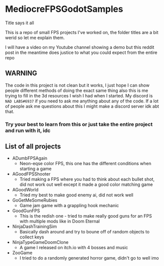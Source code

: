 # MediocreFPSGodotSamples
 Title says it all

This is a repo of small FPS projects I've worked on, the folder titles are a bit werid so let me explain them.

I will have a video on my Youtube channel showing a demo but this reddit post in the meantime does justice to what you could expect from the entire repo

## WARNING 
The code in this project is not clean but it works, I just hope I can show people different methods of doing the exact same thing also this is me trying to fill in the 3d resources I wish I had when I started. My discord is `NAD LABS#6937` if you need to ask me anything about any of the code. If a lot of people ask me questions about this I might make a discord server idk abt that. 

### Try your best to learn from this or just take the entire project and run with it, idc


## List of all projects 

- ADumbFPSAgain
    - Neon-eqse color FPS, this one has the different conditions when starting a game 
- AGoodFPSShooter
    - Tried making a FPS where you had to think about each bullet shot, did not work out well except it made a good color matching game
- AGoodWorld
    - Tried my best to make good enemy ai, did not work well	
- GoGetMeSomeRubies
    - Game jam game with a grappling hook mechanic 
- GoodGunFPS
    - This is the redish one - tried to make really good guns for an FPS with multiple mods like in Doom Eternal
- NinjaDashTrainingSim
    - Basically dash around and try to boune off of random objects to collect keys
- NinjaTypeGameDoomClone
    - A game I released on itch.io with 4 bosses and music
- ZooGame
    - I tried to do a randomly generated horror game, didn't go to well imo
